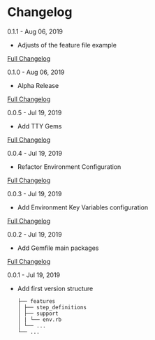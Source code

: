 # Changelog

0.1.1 - Aug 06, 2019

* Adjusts of the feature file example

[Full Changelog](https://github.com/capyba/capyba/compare/v0.0.6...v0.0.7)

0.1.0 - Aug 06, 2019

* Alpha Release

[Full Changelog](https://github.com/capyba/capyba/compare/v0.0.5...v0.0.6)

0.0.5 - Jul 19, 2019

* Add TTY Gems

[Full Changelog](https://github.com/capyba/capyba/compare/v0.0.4...v0.0.5)

0.0.4 - Jul 19, 2019

* Refactor Environment Configuration

[Full Changelog](https://github.com/capyba/capyba/compare/v0.0.3...v0.0.4)

0.0.3 - Jul 19, 2019

* Add Environment Key Variables configuration

[Full Changelog](https://github.com/capyba/capyba/compare/v0.0.2...v0.0.3)

0.0.2 - Jul 19, 2019

* Add Gemfile main packages

[Full Changelog](https://github.com/capyba/capyba/compare/v0.0.1...v0.0.2)

0.0.1 - Jul 19, 2019

* Add first version structure

      ├── features
      │ ├── step_definitions
      │ ├── support
      │ | └── env.rb
      │ └── ...
      └── ...

